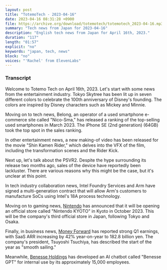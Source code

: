 ```yaml
---
layout: post
title: "TotemoTech - 2023-04-16"
date: 2023-04-16 08:31:28 +0900
file: https://archive.org/download/totemotech/totemotech_2023-04-16.mp3
summary: "Tech news from Japan for 2023-04-16"
description: "English tech news from Japan for April 16th, 2023."
duration: "117"
length: "01:57"
explicit: "no"
keywords: "japan, tech, news"
block: "no"
voices: "'Rachel' from ElevenLabs"
---
```


### Transcript

Welcome to Totemo Tech on April 16th, 2023. Let's start with some news from the entertainment industry. Tokyo Skytree has been lit up in seven different colors to celebrate the 100th anniversary of Disney's founding. The colors are inspired by Disney characters such as Mickey and Minnie.

Moving on to tech news, Belong, an operator of a used smartphone e-commerce site called "Nico-Sma," has released a ranking of the top-selling used smartphones in March 2023. The iPhone SE (2nd generation) (64GB) took the top spot in the sales ranking.

In other entertainment news, a new making-of video has been released for the movie "Shin Kamen Rider," which delves into the VFX of the film, including the transformation scenes and the Rider Kick.

Next up, let's talk about the PSVR2. Despite the hype surrounding its release two months ago, sales of the device have reportedly been lackluster. There are various reasons why this might be the case, but it's unclear at this point.

In tech industry collaboration news, Intel Foundry Services and Arm have signed a multi-generation contract that will allow Arm's customers to manufacture SoCs using Intel's 18A process technology.

Moving on to gaming news, [Nintendo](/companies/nintendo) has announced that it will be opening an official store called "Nintendo KYOTO" in Kyoto in October 2023. This will be the company's third official store in Japan, following Tokyo and Osaka.

Finally, in business news, [Money Forward](/companies/money-forward) has reported strong Q1 earnings, with SaaS ARR increasing by 42% year-on-year to 182.8 billion yen. The company's president, Tsuyoshi Tsuchiya, has described the start of the year as "smooth sailing."

Meanwhile, [Benesse Holdings](/companies/benesse) has developed an AI chatbot called "Benesse GPT" for internal use by its approximately 15,000 employees.

